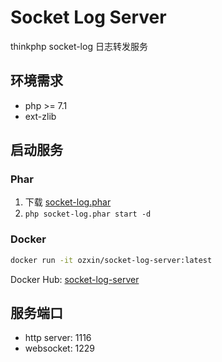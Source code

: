 # Socket Log Server

thinkphp socket-log 日志转发服务

## 环境需求

- php >= 7.1
- ext-zlib

## 启动服务 

### Phar
1. 下载 [socket-log.phar](https://github.com/NHZEX/socket-log-server/releases/latest/download/socket-log.phar)  
2. ```php socket-log.phar start -d```

### Docker

```bash
docker run -it ozxin/socket-log-server:latest
```
Docker Hub: [socket-log-server](https://hub.docker.com/r/ozxin/socket-log-server)

## 服务端口 
  - http server: 1116
  - websocket: 1229
